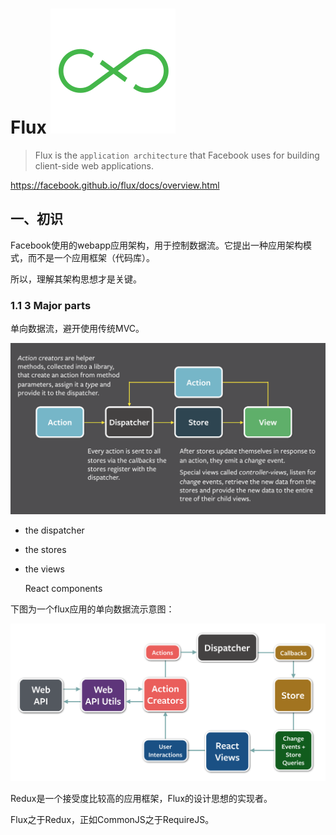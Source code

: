 # Flux <img src="./img/flux_logo.svg">


> Flux is the `application architecture` that Facebook uses for building client-side web applications.

<https://facebook.github.io/flux/docs/overview.html>


## 一、初识

Facebook使用的webapp应用架构，用于控制数据流。它提出一种应用架构模式，而不是一个应用框架（代码库）。

所以，理解其架构思想才是关键。


### 1.1 3 Major parts

单向数据流，避开使用传统MVC。

<img src="./img/flux-simple-f8-diagram-explained-1300w.png" width="700">

* the dispatcher
* the stores
* the views

    React components


下图为一个flux应用的单向数据流示意图：

<img src="./img/flux-diagram-white-background.png" width="700">



Redux是一个接受度比较高的应用框架，Flux的设计思想的实现者。

Flux之于Redux，正如CommonJS之于RequireJS。

